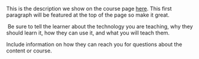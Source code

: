 This is the description we show on the course page [here](https://lab.github.com/al-hijra/al-hijrah-group-of-school). This first paragraph will be featured at the top of the page so make it great.
​

​
Be sure to tell the learner about the technology you are teaching, why they should learn it, how they can use it, and what you will teach them.
​


Include information on how they can reach you for questions about the content or course. 
